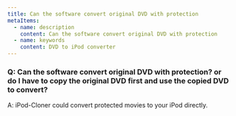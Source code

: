 ```yaml
---
title: Can the software convert original DVD with protection
metaItems:
  - name: description
    content: Can the software convert original DVD with protection
  - name: keywords
    content: DVD to iPod converter
---
```


### Q: Can the software convert original DVD with protection? or do I have to copy the original DVD first and use the copied DVD to convert?

A: iPod-Cloner could convert protected movies to your iPod directly.